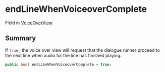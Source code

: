# endLineWhenVoiceoverComplete

Field in [VoiceOverView](yarn.unity.voiceoverview.md)

## Summary

If `true` , the voice over view will request that the dialogue runner proceed to the next line when audio for the line has finished playing.

```csharp
public bool endLineWhenVoiceoverComplete = true;
```
